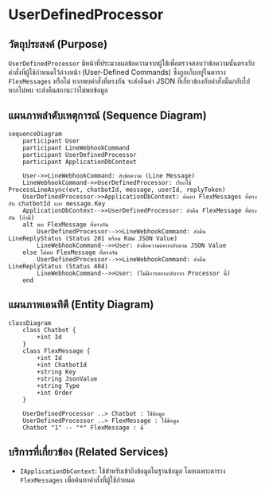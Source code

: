 # UserDefinedProcessor

## วัตถุประสงค์ (Purpose)
`UserDefinedProcessor` มีหน้าที่ประมวลผลข้อความจากผู้ใช้เพื่อตรวจสอบว่าข้อความนั้นตรงกับคำสั่งที่ผู้ใช้กำหนดไว้ล่วงหน้า (User-Defined Commands) ซึ่งถูกเก็บอยู่ในตาราง `FlexMessages` หรือไม่ หากพบคำสั่งที่ตรงกัน จะส่งคืนค่า JSON ที่เกี่ยวข้องกับคำสั่งนั้นกลับไป หากไม่พบ จะส่งคืนสถานะว่าไม่พบข้อมูล

## แผนภาพลำดับเหตุการณ์ (Sequence Diagram)

```mermaid
sequenceDiagram
    participant User
    participant LineWebhookCommand
    participant UserDefinedProcessor
    participant ApplicationDbContext

    User->>LineWebhookCommand: ส่งข้อความ (Line Message)
    LineWebhookCommand->>UserDefinedProcessor: เรียกใช้ ProcessLineAsync(evt, chatbotId, message, userId, replyToken)
    UserDefinedProcessor->>ApplicationDbContext: ค้นหา FlexMessages ที่ตรงกับ chatbotId และ message.Key
    ApplicationDbContext-->>UserDefinedProcessor: ส่งคืน FlexMessage ที่ตรงกัน (ถ้ามี)
    alt พบ FlexMessage ที่ตรงกัน
        UserDefinedProcessor-->>LineWebhookCommand: ส่งคืน LineReplyStatus (Status 201 พร้อม Raw JSON Value)
        LineWebhookCommand-->>User: ส่งข้อความตอบกลับตาม JSON Value
    else ไม่พบ FlexMessage ที่ตรงกัน
        UserDefinedProcessor-->>LineWebhookCommand: ส่งคืน LineReplyStatus (Status 404)
        LineWebhookCommand-->>User: (ไม่มีการตอบกลับจาก Processor นี้)
    end
```

## แผนภาพเอนทิตี (Entity Diagram)

```mermaid
classDiagram
    class Chatbot {
        +int Id
    }
    class FlexMessage {
        +int Id
        +int ChatbotId
        +string Key
        +string JsonValue
        +string Type
        +int Order
    }

    UserDefinedProcessor ..> Chatbot : ใช้ข้อมูล
    UserDefinedProcessor ..> FlexMessage : ใช้ข้อมูล
    Chatbot "1" -- "*" FlexMessage : มี
```

## บริการที่เกี่ยวข้อง (Related Services)
- `IApplicationDbContext`: ใช้สำหรับเข้าถึงข้อมูลในฐานข้อมูล โดยเฉพาะตาราง `FlexMessages` เพื่อค้นหาคำสั่งที่ผู้ใช้กำหนด
